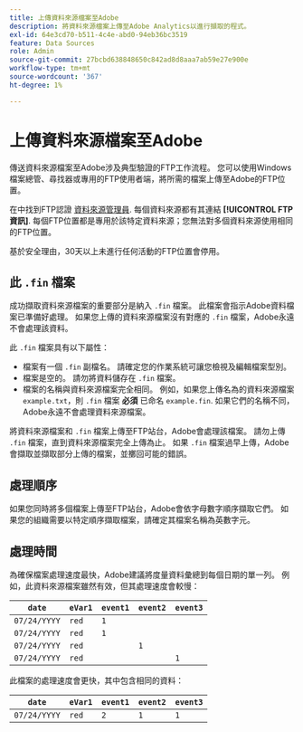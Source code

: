 ```yaml
---
title: 上傳資料來源檔案至Adobe
description: 將資料來源檔案上傳至Adobe Analytics以進行擷取的程式。
exl-id: 64e3cd70-b511-4c4e-abd0-94eb36bc3519
feature: Data Sources
role: Admin
source-git-commit: 27bcbd638848650c842ad8d8aaa7ab59e27e900e
workflow-type: tm+mt
source-wordcount: '367'
ht-degree: 1%

---
```


# 上傳資料來源檔案至Adobe

傳送資料來源檔案至Adobe涉及典型驗證的FTP工作流程。 您可以使用Windows檔案總管、尋找器或專用的FTP使用者端，將所需的檔案上傳至Adobe的FTP位置。

在中找到FTP認證 [資料來源管理員](manage.md). 每個資料來源都有其連結 **[!UICONTROL FTP資訊]**. 每個FTP位置都是專用於該特定資料來源；您無法對多個資料來源使用相同的FTP位置。

基於安全理由，30天以上未進行任何活動的FTP位置會停用。

## 此 `.fin` 檔案

成功擷取資料來源檔案的重要部分是納入 `.fin` 檔案。 此檔案會指示Adobe資料檔案已準備好處理。 如果您上傳的資料來源檔案沒有對應的 `.fin` 檔案，Adobe永遠不會處理該資料。

此 `.fin` 檔案具有以下屬性：

* 檔案有一個 `.fin` 副檔名。 請確定您的作業系統可讓您檢視及編輯檔案型別。
* 檔案是空的。 請勿將資料儲存在 `.fin` 檔案。
* 檔案的名稱與資料來源檔案完全相同。 例如，如果您上傳名為的資料來源檔案 `example.txt`，則 `.fin` 檔案 **必須** 已命名 `example.fin`. 如果它們的名稱不同，Adobe永遠不會處理資料來源檔案。

將資料來源檔案和 `.fin` 檔案上傳至FTP站台，Adobe會處理該檔案。 請勿上傳 `.fin` 檔案，直到資料來源檔案完全上傳為止。 如果 `.fin` 檔案過早上傳，Adobe會擷取並擷取部分上傳的檔案，並擲回可能的錯誤。

## 處理順序

如果您同時將多個檔案上傳至FTP站台，Adobe會依字母數字順序擷取它們。 如果您的組織需要以特定順序擷取檔案，請確定其檔案名稱為英數字元。

## 處理時間

為確保檔案處理速度最快，Adobe建議將度量資料彙總到每個日期的單一列。 例如，此資料來源檔案雖然有效，但其處理速度會較慢：

| `date` | `eVar1` | `event1` | `event2` | `event3` |
| --- | --- | --- | --- | --- |
| `07/24/YYYY` | `red` | `1` | | |
| `07/24/YYYY` | `red` | `1` | | |
| `07/24/YYYY` | `red` | | `1` | |
| `07/24/YYYY` | `red` | | | `1` |

此檔案的處理速度會更快，其中包含相同的資料：

| `date` | `eVar1` | `event1` | `event2` | `event3` |
| --- | --- | --- | --- | --- |
| `07/24/YYYY` | `red` | `2` | `1` | `1` |
